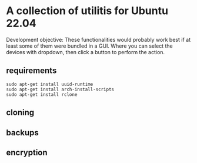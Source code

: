# A collection of utilitis for Ubuntu 22.04

Development objective:
These functionalities would probably work best if at least some of them were bundled in a GUI.
Where you can select the devices with dropdown, then click a button to perform the action.

## requirements
```
sudo apt-get install uuid-runtime
sudo apt-get install arch-install-scripts
sudo apt-get install rclone
```

## cloning

## backups

## encryption

